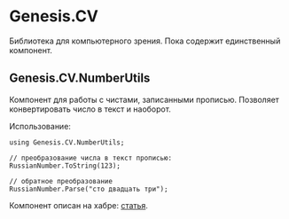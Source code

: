 # Genesis.CV

Библиотека для компьютерного зрения.
Пока содержит единственный компонент.

## Genesis.CV.NumberUtils

Компонент для работы с чистами, записанными прописью. Позволяет конвертировать число в текст и наоборот.

Использование:

```
using Genesis.CV.NumberUtils;

// преобразование числа в текст прописью:
RussianNumber.ToString(123);

// обратное преобразование
RussianNumber.Parse("сто двадцать три");
```

Компонент описан на хабре: [статья](https://habr.com/ru/post/453642/ "статья").
